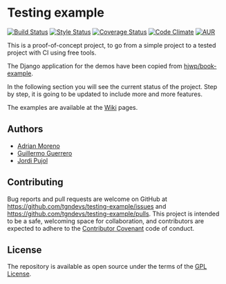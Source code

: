 # Testing example

[![Build Status](https://travis-ci.org/tgndevs/testing-example.svg?branch=master)](https://travis-ci.org/tgndevs/testing-example)
[![Style Status](https://app.snap-ci.com/tgndevs/testing-example/branch/master/build_image)](https://app.snap-ci.com/tgndevs/testing-example/branch/master)
[![Coverage Status](https://coveralls.io/repos/github/tgndevs/testing-example/badge.svg?branch=master)](https://coveralls.io/github/tgndevs/testing-example?branch=master)
[![Code Climate](https://codeclimate.com/github/tgndevs/testing-example/badges/gpa.svg)](https://codeclimate.com/github/tgndevs/testing-example)
[![AUR](https://img.shields.io/aur/license/yaourt.svg)]()

This is a proof-of-concept project, to go from a simple project to a tested project with CI using free tools.

The Django application for the demos have been copied from [hjwp/book-example](https://github.com/hjwp/book-example).

In the following section you will see the current status of the project. Step by step, it is going to be updated to include more and more features.

The examples are available at the [Wiki](https://github.com/tgndevs/testing-example/wiki) pages.

## Authors

* [Adrian Moreno](https://github.com/adrianmo)
* [Guillermo Guerrero](http://github.com/ryanfox1985)
* [Jordi Pujol](https://github.com/jpahullo)


## Contributing

Bug reports and pull requests are welcome on GitHub at https://github.com/tgndevs/testing-example/issues and https://github.com/tgndevs/testing-example/pulls. This project is intended to be a safe, welcoming space for collaboration, and contributors are expected to adhere to the [Contributor Covenant](http://contributor-covenant.org) code of conduct.


## License

The repository is available as open source under the terms of the [GPL License](https://opensource.org/licenses/GPL-2.0).
